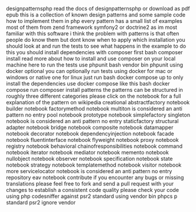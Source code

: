 designpatternsphp read the docs of designpatternsphp or download as pdf epub this is a collection of known design patterns and some sample code how to implement them in php every pattern has a small list of examples most of them from zend framework symfony2 or doctrine2 as im most familiar with this software i think the problem with patterns is that often people do know them but dont know when to apply which installation you should look at and run the tests to see what happens in the example to do this you should install dependencies with composer first bash composer install read more about how to install and use composer on your local machine here to run the tests use phpunit bash vendor bin phpunit using docker optional you can optionally run tests using docker for mac or windows or native one for linux just run bash docker compose up to only install the dependencies use docker compose like this bash docker compose run composer install patterns the patterns can be structured in roughly three different categories please click on the notebook for a full explanation of the pattern on wikipedia creational abstractfactory notebook builder notebook factorymethod notebook multiton is considered an anti pattern no entry pool notebook prototype notebook simplefactory singleton notebook is considered an anti pattern no entry staticfactory structural adapter notebook bridge notebook composite notebook datamapper notebook decorator notebook dependencyinjection notebook facade notebook fluentinterface notebook flyweight notebook proxy notebook registry notebook behavioral chainofresponsibilities notebook command notebook iterator notebook mediator notebook memento notebook nullobject notebook observer notebook specification notebook state notebook strategy notebook templatemethod notebook visitor notebook more servicelocator notebook is considered an anti pattern no entry repository eav notebook contribute if you encounter any bugs or missing translations please feel free to fork and send a pull request with your changes to establish a consistent code quality please check your code using php codesniffer against psr2 standard using vendor bin phpcs p standard psr2 ignore vendor